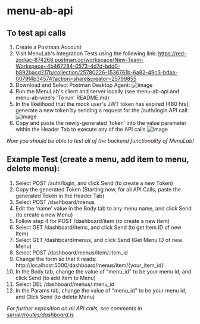 # menu-ab-api

## To test api calls

1. Create a Postman Account
2. Visit MenuLab's Integration Tests using the following link:
https://red-zodiac-874268.postman.co/workspace/New-Team-Workspace~4b467284-0573-4d7d-bdd0-b892bacd217b/collection/25780226-1536761b-6a82-49c3-bdaa-0079f4b34574?action=share&creator=25799855
3. Download and Select Postman Desktop Agent: 
![image](https://user-images.githubusercontent.com/40531928/236559484-f92898bb-35c8-426c-afa1-ec5481362bb2.png)
5. Run the MenuLab's client and server locally (see menu-ab-api and menu-ab-web's 'To run' README.md)
6. In the likelihood that the mock user's JWT token has expired (480 hrs), generate a new token by sending a request for the /auth/login API call:
![image](https://user-images.githubusercontent.com/40531928/236560675-469ce1b3-7dea-45ea-89d1-1516db05207d.png)
7. Copy and paste the newly-generated 'token' into the value parameter within the Header Tab to execute any of the API calls
![image](https://user-images.githubusercontent.com/40531928/236561032-13eac424-e2ba-4fe9-ac82-fee8edd83c13.png)

*Now you should be able to test all of the backend functionality of MenuLab!*

## Example Test (create a menu, add item to menu, delete menu):
1. Select POST /auth/login, and click Send (to create a new Token)
3. Copy the generated Token (Starting now, for all API Calls, paste the generated Token in the Header Tab)
4. Select POST /dashboard/menus 
5. Edit the 'name' value in the Body tab to any menu name, and click Send (to create a new Menu)
6. Follow step 4 for POST /dashboard/item (to create a new Item)
7. Select GET /dashboard/items, and click Send (to get Item ID of new Item)
8. Select GET /dashboard/menus, and click Send (Get Menu ID of new Menu)
9. Select POST /dashboard/menus/item/:item_id
10. Change the form so that it reads: http://localhost:5000/dashboard/menus/item/{your_item_id}
11. In the Body tab, change the value of "menu_id" to be your menu id, and click Send (to add Item to Menu)
12. Select DEL /dashboard/menus/:menu_id
13. In the Params tab, change the value of "menu_id" to be your menu id, and Click Send (to delete Menu)


*For further exposition on all API calls, see comments in [server/routes/dashboard.js](https://github.com/sfdevshop/menu-ab-api/blob/main/server/routes/dashboard.js)*

